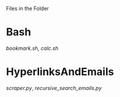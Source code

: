 Files in the Folder
# Bash
 *bookmark.sh*,
 *calc.sh*
 
# HyperlinksAndEmails
 *scraper.py*,
 *recursive_search_emails.py*
